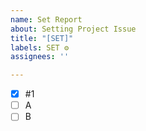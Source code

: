 ```yaml
---
name: Set Report
about: Setting Project Issue
title: "[SET]"
labels: SET ⚙️
assignees: ''

---
```


- [x] #1
- [ ] A
- [ ] B
